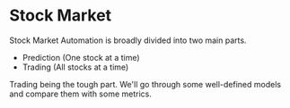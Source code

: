 # Stock Market

Stock Market Automation is broadly divided into two main parts.

- Prediction (One stock at a time)
- Trading (All stocks at a time)

Trading being the tough part. We'll go through some well-defined models and compare them with some metrics.
